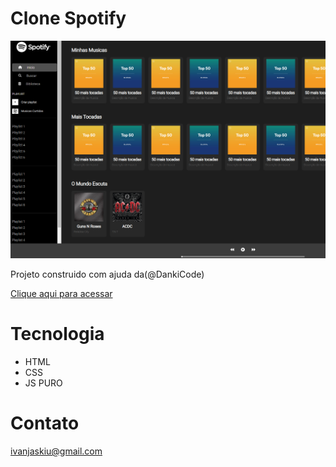 # Clone Spotify

![preview](./spotify/.github/spotify.png)

Projeto construido com ajuda da(@DankiCode)

[Clique aqui para acessar](https://ivan-jaskiu.github.io/Spotify/spotify/index.html)

# Tecnologia
- HTML
- CSS
- JS PURO

# Contato
ivanjaskiu@gmail.com
